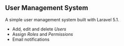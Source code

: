 ## User Management System

A simple user management system built with Laravel 5.1.

- Add, edit and delete *Users*
- Assign *Roles* and *Permissions*
- Email notifications